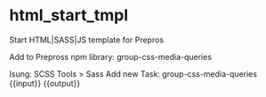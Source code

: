 # html_start_tmpl
Start HTML|SASS|JS template for Prepros

Add to Prepross npm library:
group-css-media-queries

Isung:
SCSS Tools > Sass
Add new Task:
group-css-media-queries {{input}} {{output}}
